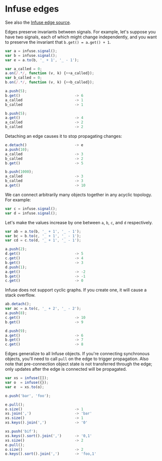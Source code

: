 # Infuse edges

See also the [Infuse edge source](edge-src.md).

Edges preserve invariants between signals. For example, let's suppose you have
two signals, each of which might change independently, and you want to preserve
the invariant that `b.get() = a.get() + 1`.

```js
var a = infuse.signal();
var b = infuse.signal();
var e = a.to(b, '_ + 1', '_ - 1');
```

```js
var a_called = 0;
a.on(/.*/, function (v, k) {++a_called});
var b_called = 0;
b.on(/.*/, function (v, k) {++b_called});
```

```js
a.push(5);
b.get()                         -> 6
a_called                        -> 1
b_called                        -> 1
```

```js
b.push(5);
a.get()                         -> 4
a_called                        -> 2
b_called                        -> 2
```

Detaching an edge causes it to stop propagating changes:

```js
e.detach()                      -> e
a.push(10);
a_called                        -> 3
b_called                        -> 2
b.get()                         -> 5
```

```js
b.push(1000);
a_called                        -> 3
b_called                        -> 3
a.get()                         -> 10
```

We can connect arbitrarily many objects together in any acyclic topology. For
example:

```js
var c = infuse.signal();
var d = infuse.signal();
```

Let's make the values increase by one between `a`, `b`, `c`, and `d`
respectively.

```js
var ab = a.to(b, '_ + 1', '_ - 1');
var bc = b.to(c, '_ + 1', '_ - 1');
var cd = c.to(d, '_ + 1', '_ - 1');
```

```js
a.push(2);
d.get()                         -> 5
c.get()                         -> 4
b.get()                         -> 3
d.push(1);
a.get()                         -> -2
b.get()                         -> -1
c.get()                         -> 0
```

Infuse does not support cyclic graphs. If you create one, it will cause a stack
overflow.

```js
ab.detach();
var ac = a.to(c, '_ + 2', '_ - 2');
a.push(8);
c.get()                         -> 10
b.get()                         -> 9
```

```js
d.push(9);
a.get()                         -> 6
b.get()                         -> 7
c.get()                         -> 8
```

Edges generalize to all Infuse objects. If you're connecting synchronous
objects, you'll need to call `pull` on the edge to trigger propagation. Also
note that pre-connection object state is not transferred through the edge; only
updates after the edge is connected will be propagated.

```js
var xs = infuse([]);
var o  = infuse({});
var e  = xs.to(o);
```

```js
o.push('bar', 'foo');
```

```js
e.pull();
o.size()                        -> 1
xs.join(',')                    -> 'bar'
xs.size()                       -> 1
xs.keys().join(',')             -> '0'
```

```js
xs.push('bif');
xs.keys().sort().join(',')      -> '0,1'
xs.size()                       -> 2
e.pull();
o.size()                        -> 2
o.keys().sort().join(',')       -> 'foo,1'

```
